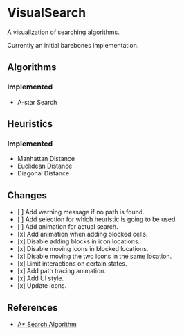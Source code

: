 # VisualSearch

A visualization of searching algorithms.

Currently an initial barebones implementation.

## Algorithms

### Implemented

<ul>
 <li>A-star Search</li>
</ul>

## Heuristics

### Implemented

<ul>
 <li>Manhattan Distance</li>
 <li>Euclidean Distance</li>
 <li>Diagonal Distance</li>
</ul>

## Changes

<ul>
<li>[ ] Add warning message if no path is found.</li>
<li>[ ] Add selection for which heuristic is going to be used.</li>
<li>[ ] Add animation for actual search.</li>
<li>[x] Add animation when adding blocked cells.</li>
<li>[x] Disable adding blocks in icon locations.</li>
<li>[x] Disable moving icons in blocked locations.</li>
<li>[x] Disable moving the two icons in the same location.</li>
<li>[x] Limit interactions on certain states.</li>
<li>[x] Add path tracing animation.</li>
<li>[x] Add UI style.</li>
<li>[x] Update icons.</li>
</ul>

## References

<ul>
 <li><a href="https://www.geeksforgeeks.org/a-search-algorithm/" target="_blank">A* Search Algorithm</a></li>
 </ul>

